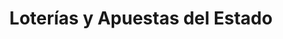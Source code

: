 ---
title: "Loterías y Apuestas del Estado"
url: /la-linea-de-la-concepcion/loterias-y-apuestas-del-estado-avenida-20-de-abril/
shop: lotería
---